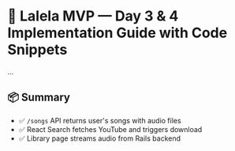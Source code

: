 
# 🚀 Lalela MVP — Day 3 & 4 Implementation Guide with Code Snippets

...

## 📦 Summary

- ✅ `/songs` API returns user's songs with audio files
- ✅ React Search fetches YouTube and triggers download
- ✅ Library page streams audio from Rails backend
